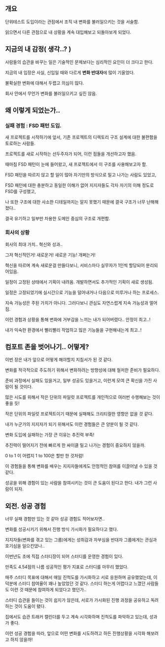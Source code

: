 ## 개요

단위테스트 도입이라는 관점에서 조직 내 변화를 불러일으키는 것을 서술함.

읽으면서 다른 관점으로 내 상황을 계속 대입해보고 되돌아보게 되었다.

## 지금의 내 감정( 생각..? )

사람들의 습관을 바꾸는 일은 기술적인 문제보다는 심리적인 요인이 더 크다고 한다.

지금의 내 입장은 사실, 신입일 때와 다르게 **변화 반대자**에 많이 기울었다.

불확실한 변화에 대해서 두렵고 의심이 많다.

회사 안에서 무언가 변화를 불러일으키고 싶진 않음.

## 왜 이렇게 되었는가..

### 실패 경험 : FSD 패턴 도입.

새 프로젝트를 시작하기에 앞서, 기존 프로젝트의 디렉토리 구조 설계에 대한 불편함을 토로하는 사람들.

프로젝트를 새로 시작하는 선두주자가 되어, 이런 점들을 개선하고자 했음.

때마침 FSD 패턴이 눈에 들어왔고, 새 프로젝트에서 이 구조를 사용해보고자 함.

FSD 패턴을 따르지 않고 할 일이 많아 자기만의 방식으로 밀고 나가는 사람도 있었고,

FSD 패턴에 대한 충분하고 동일한 이해가 없어 지지자들도 각자 자기의 이해 정도로 FSD를 구성했고,

나 또한 구조에 대한 사소한 디테일까지는 알지 못했기 때문에 결국 구조가 너무 난해해졌다..

결국 유기하고 일부만 차용한 도메인 중심의 구조로 개편함.

### 회사의 상황

회사의 최대 가치.. 혁신와 성과..

그저 혁신적인거! 새로운거! 새로운 기능! 개쩌는거!

혁신을 따르며 계속 새로운걸 만들다보니, 서비스마다 실무자가 1인씩 할당되어 분리되어있음.

일정이 고정된 상태에서 기획이 내려옴. 개발하면서도 추가적인 기획이 새로 생성됨.

일정은 고정되었기에 실시간으로 기능을 덜어내거나 다음으로 미루거나 하는 프로세스.

지속 가능성은 주된 가치가 아니다. 그러다보니 관심도 자연스럽게 지속 가능성과 멀어짐.

이런 경험과 상황을 통해 변화에 거부감을 느끼는 내가 되어버렸다.. 안정이 최고..!

내가 익숙한 환경에서 빨리빨리 작업하고 많은 기능들을 구현해내는게 최고..!

## 컴포트 존을 벗어나기.. 어떻게?

이번 장은 내가 앞으로 어떻게 해야할지 지침서가 된 것 같다.

변화를 적극적으로 주도하기 위해서 변화하려는 방향성에 대해 철저한 준비가 필요하다.

준비 과정에서 실패도 있을거고, 일부 성공도 있을거고, 이런게 모여 큰 확신을 가진 사람이 될 것이다.

많은 시도를 위해서 작은 단위의 파일럿 프로젝트를 개인적으로 여러번 수행해보는 것이 좋을 듯!

작은 단위의 파일럿 프로젝트이기 때문에 실패해도 크리티컬한 영향은 없을 것 같다.

내가 누군가의 지지자가 되기 위해서도 이런 경험들은 큰 양분이 될 것 같다.

변화 도입에 실패하는 가장 큰 이유는 추진력 부족!

추진력이 떨어지기 전에 빠르게 한 싸이클 밀고 나가는 경험이 중요하지 않을까.

0 to 1 이 어렵지 1 to 100은 할만 한 것처럼!

이 경험들을 통해 변화를 배우는 지지자들에게도 안정적인 참여를 이끌어낼 수 있을 것 같다.

성공을 위해 경험이 있는 사람을 참여시키는 것이 큰 도움이 된다고 한다. 내가 그런 사람이 되자.

## 외전. 성공 경험

너무 실패 경험만 있는 것 같아 성공 경험도 적어보자면..

변화를 성공시키기 위해서 진행 방식 가시화가 필요하다고 했다.

지지자들(변화를 겪고 있는 그룹)에게는 성취감과 자부심을 반대자 그룹에게는 관심과 호기심을 일으킨댔나..

이번년도 초에 직접 스터디장이 되어 스터디를 운영한 경험이 있다.

만족도 4.54점의 나름 성공적인 평가 지표로 스터디를 마무리 했었다.

매주 스터디 목표에 대해서 매일 진척도를 가시화하고 서로 응원하며 공유했었는데, 이 덕분에 스터디 참여율이 꽤나 높았었던 것 같다. 스터디 하는게 어렵다고 느꼈던 사람들도 이런 것 때문에 참여하게 되었다고 했던가..

스터디 습관을 들이는 것이 쉽지가 않은데, 서로가 가시화된 진행 과정을 공유하고 독려하는 것이 도움이 됐다.

집에서도 습관 트래커 캘린더를 두고 계속 시각화하며 진척도를 파악하고 있는데, 성과가 좋다.

이런 성공 경험을 따라, 앞으로 어떤 변화를 시도하려고 하든 진행상황을 시각화 해보려고 하지 않을까!
